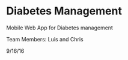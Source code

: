 # Diabetes Management
Mobile Web App for Diabetes management

Team Members: Luis and Chris

9/16/16
